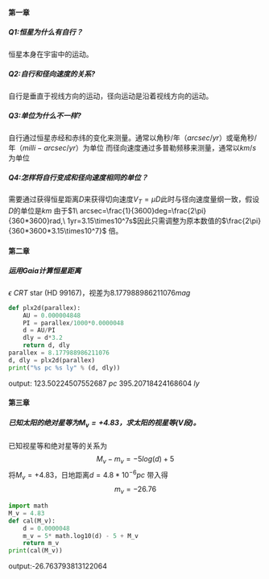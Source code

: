 #### 第一章
##### Q1:恒星为什么有自行？
恒星本身在宇宙中的运动。
##### Q2:自行和径向速度的关系?
自行是垂直于视线方向的运动，径向运动是沿着视线方向的运动。
##### Q3:单位为什么不一样?
⾃⾏通过恒星⾚经和⾚纬的变化来测量。通常以⻆秒/年（$arcsec/yr$）或毫⻆秒/年（$milli-arcsec/yr$）为单位
⽽径向速度通过多普勒频移来测量，通常以$km/s$为单位
##### Q4:怎样将自行变成和径向速度相同的单位？
需要通过获得恒星距离$D$来获得切向速度$V_T=\mu D$此时与径向速度量纲一致，假设$D$的单位是$km$ 由于$1\ arcsec=\frac{1}{3600}deg=\frac{2\pi}{360*3600}rad,\ 1yr=3.15\times10^7s$因此只需调整为原本数值的$\frac{2\pi}{360*3600*3.15\times10^7}$ 倍。
#### 第二章
##### 运用Gaia计算恒星距离
 $\epsilon\ CRT$ star (HD 99167)，视差为8.177988986211076$mag$
```python
def plx2d(parallex):
    AU = 0.000004848
    PI = parallex/1000*0.0000048
    d = AU/PI
    dly = d*3.2
    return d, dly
parallex = 8.177988986211076
d, dly = plx2d(parallex)
print("%s pc %s ly" % (d, dly))
```
output: 123.50224507552687 $pc$ 395.20718424168604 $ly$
#### 第三章
##### 已知太阳的绝对星等为$M_v=+4.83$，求太阳的视星等(V段)。
已知视星等和绝对星等的关系为
$$M_v-m_v=-5log(d)+5$$
将$M_v=+4.83$，日地距离$d=4.8*10^{-6}pc$ 带入得
$$m_v=-26.76$$
```python
import math
M_v = 4.83
def cal(M_v):
    d = 0.0000048
    m_v = 5* math.log10(d) - 5 + M_v
    return m_v
print(cal(M_v))
```
output:-26.763793813122064